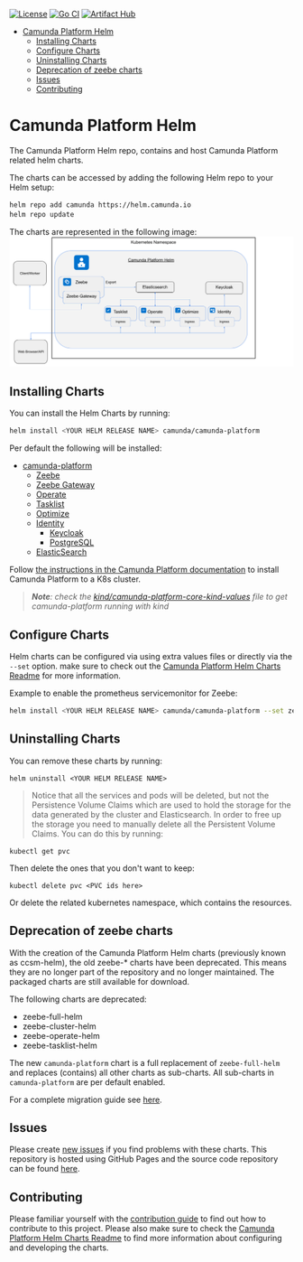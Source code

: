 [![License](https://img.shields.io/badge/License-Apache%202.0-blue.svg)](https://opensource.org/licenses/Apache-2.0)
[![Go CI](https://github.com/camunda/camunda-platform-helm/actions/workflows/go.yml/badge.svg)](https://github.com/camunda/camunda-platform-helm/actions/workflows/go.yml)
[![Artifact Hub](https://img.shields.io/endpoint?url=https://artifacthub.io/badge/repository/camunda)](https://artifacthub.io/packages/search?repo=camunda)

- [Camunda Platform Helm](#camunda-platform-helm)
  * [Installing Charts](#installing-charts)
  * [Configure Charts](#configure-charts)
  * [Uninstalling Charts](#uninstalling-charts)
  * [Deprecation of zeebe charts](#deprecation-of-zeebe-charts)
  * [Issues](#issues)
  * [Contributing](#contributing)

# Camunda Platform Helm
 
The Camunda Platform Helm repo, contains and host Camunda Platform related helm charts.

The charts can be accessed by adding the following Helm repo to your Helm setup:

```sh
helm repo add camunda https://helm.camunda.io
helm repo update
```

The charts are represented in the following image:
![HELM CHARTS](imgs/HelmChartImage.png)


## Installing Charts

You can install the Helm Charts by running:

```sh
helm install <YOUR HELM RELEASE NAME> camunda/camunda-platform
```

Per default the following will be installed:

- [camunda-platform](https://github.com/camunda/camunda-platform-helm/blob/main/charts/camunda-platform/README.md)
  - [Zeebe](https://github.com/camunda/camunda-platform-helm/blob/main/charts/camunda-platform/README.md#zeebe)
  - [Zeebe Gateway](https://github.com/camunda/camunda-platform-helm/blob/main/charts/camunda-platform/README.md#zeebe-gateway)
  - [Operate](https://github.com/camunda/camunda-platform-helm/blob/main/charts/camunda-platform/README.md#operate)
  - [Tasklist](https://github.com/camunda/camunda-platform-helm/blob/main/charts/camunda-platform/README.md#tasklist)
  - [Optimize](https://github.com/camunda/camunda-platform-helm/blob/main/charts/camunda-platform/README.md#optimize)
  - [Identity](https://github.com/camunda/camunda-platform-helm/blob/main/charts/camunda-platform/README.md#identity)
    - [Keycloak](https://github.com/bitnami/charts/tree/master/bitnami/keycloak)
    - [PostgreSQL](https://github.com/bitnami/charts/tree/master/bitnami/postgresql)
  - [ElasticSearch](https://github.com/elastic/helm-charts/tree/master/elasticsearch)

Follow [the instructions in the Camunda Platform documentation](https://docs.camunda.io/docs/self-managed/zeebe-deployment/kubernetes/index/) to install Camunda Platform to a K8s cluster.

> ***Note**: check the [kind/camunda-platform-core-kind-values](https://github.com/camunda/camunda-platform-helm/blob/main/kind/camunda-platform-core-kind-values.yaml) file to get camunda-platform running with kind*

## Configure Charts

Helm charts can be configured via using extra values files or directly via the `--set` option. make sure to check out the [Camunda Platform Helm Charts Readme](https://github.com/camunda/camunda-platform-helm/blob/main/charts/camunda-platform/README.md) for more information.

Example to enable the prometheus servicemonitor for Zeebe:

```sh
helm install <YOUR HELM RELEASE NAME> camunda/camunda-platform --set zeebe.prometheusServiceMonitor.enabled=true
```

## Uninstalling Charts

You can remove these charts by running:

```
helm uninstall <YOUR HELM RELEASE NAME>
```

> Notice that all the services and pods will be deleted, but not the Persistence Volume Claims which are used to hold the storage for the data generated by the cluster and Elasticsearch. In order to free up the storage you need to manually delete all the Persistent Volume Claims. You can do this by running:

```
kubectl get pvc
```

Then delete the ones that you don't want to keep:

```
kubectl delete pvc <PVC ids here>
```

Or delete the related kubernetes namespace, which contains the resources.

## Deprecation of zeebe charts

With the creation of the Camunda Platform Helm charts (previously known as ccsm-helm), the old zeebe-* charts have been deprecated.
This means they are no longer part of the repository and no longer maintained. The packaged charts are still available
for download.

The following charts are deprecated:

 * zeebe-full-helm
 * zeebe-cluster-helm
 * zeebe-operate-helm
 * zeebe-tasklist-helm

The new `camunda-platform` chart is a full replacement of `zeebe-full-helm` and replaces (contains) all other charts as sub-charts.
All sub-charts in `camunda-platform` are per default enabled.

For a complete migration guide see [here](https://github.com/camunda/camunda-platform-helm/blob/main/MIGRATION.md).

## Issues

Please create [new issues](https://github.com/camunda/camunda-platform-helm/issues) if you find problems with these charts. This repository is hosted using GitHub Pages and the source code repository can be found [here](https://github.com/camunda/camunda-platform-helm).

## Contributing

Please familiar yourself with the [contribution guide](https://github.com/camunda/camunda-platform-helm/blob/main/CONTRIBUTING.md) to find out how to contribute to this project. Please also make sure to check the [Camunda Platform Helm Charts Readme](https://github.com/camunda/camunda-platform-helm/blob/main/charts/camunda-platform/README.md) to find more information about configuring and developing the charts.
